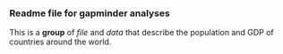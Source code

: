 ### Readme file for gapminder analyses

This is a **group** of *file* and *data* that describe the population and GDP 
of countries around the world.
